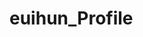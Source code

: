 # euihun_Profile


<img width = "300" scr = "https://user-images.githubusercontent.com/58055104/103348310-f8102400-4adc-11eb-9d64-9742a0bff1f9.jpg">
